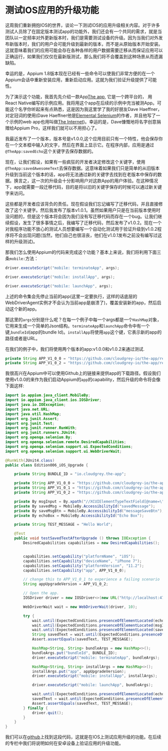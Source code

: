 # 测试IOS应用的升级功能
这周我们重新拥抱IOS的世界，谈论一下测试IOS的应用升级相关内容。对于许多测试人员除了在固定版本测试app的功能外，我们还会有一个共同的需求，就是当团队以一定频率对外更新版本时，我们是需要测试设备的升级。因为当我们对外发布新版本时，我们的用户会可能升级到最新的版本，而不是从原始版本开始安装。这就意味着我们的应用可能会存在各种各样的用户数据需要迁移从而保证应用可以正确运行，如果我们仅仅在最新版测试，那么我们将不会覆盖到这种场景从而遗漏缺陷。

幸运的是，Appium 1.8版本现在已经有一些命令可以使我们非常方便的在一个Appium会话中重新安装应用，重新启动应用。这就为我们验证升级提供了可能性。

为了演示这个功能，我首先先介绍一款App[The app](https://github.com/cloudgrey-io/the-app), 它是一个跨平台的， 用React Native编写的示例应用。我将用这个app在后续的示例中充当被测App。可能这个名字你听起来有点熟悉，这是因为我这里学了我的好朋友Dave Haeffner，对定冠词的使用(Dave Haeffner他是[Elemental Selenium](http://elementalselenium.com/)的作者，并且他写了一个示例的web app也用叫做[The Internet](https://the-internet.herokuapp.com/))。幸运的是，Dave慷慨地将名字创意捐赠给Appium Pro，这样我们就可以不用担心了。

我最近发布了一个版本，版本号是v1.0.0,这个应用目前只有一个特性，他会保存你在一个文本框中输入的文字，然后在界面上显示它。在程序内部，应用是通过`@TheApp:savedEcho`这个关键字去保存数据的。

现在，让我们假设，如果有一些疯狂的开发者决定修改这个关键字，使用`@TheApp:savedAwesomeText`去保存数据。这意味着如果我们只是简单的从旧版本升级到当前这个版本的话，app将无法通过新的关键字去找到在老版本中保存的数据。换言之，这一次的升级会十分影响用户对这款App的用户体验。在这种情况下，app就需要一段迁移代码，目的是将以旧的关键字保存的时候可以通过新关键字来访问。

这些都是开发者应该背负的责任。现在假设我们忘记编写了迁移代码，并且直接修改了这个关键字。然后我发布了版本v1.0.1。虽然如果用户只是在当前版本使用时没问题的，但是这个版本将会因为我们没有写迁移代码而存在一个bug。让我们继续假设，发生了很多事情之后，我编写了迁移代码，然后发布了v1.0.2。现在一个对我程序功能不放心的测试人员想要编写一个自动化测试用于验证升级到v1.0.2程序将不会出现问题(当然，他们自己也很沮丧，他们在v1.0.1发布之前没有编写过这样的升级测试)。

那我们怎么使用Appium的代码来完成这个功能？基本上来说，我们将利用下面三条`mobile:`方法：
```java
driver.executeScript("mobile: terminateApp", args);

driver.executeScript("mobile: installApp", args);

driver.executeScript("mobile: launchApp", args);
```
上述的命令集会先停止当前的app(这里一定要执行，这样的话底层的WebDriverAgent实例才不会认为当前app是崩溃了)，覆盖安装新的app，然后启动这个新的app。

那这里的`args`分别是什么呢？在每一个例子中每一个args都是一个`HashMap`对象，它用来生成一个简单的Json结构。`terminateApp`和`launchApp`命令中有一个键,`bundleId`(app的bundle Id)。`installApp`将使用`app`这个键，它表示新的app的路径或者是URL。

在我们的例子中，我们将使用两个版本的app:v1.0.0和v1.0.2来通过测试.
```java
private String APP_V1_0_0 = "https://github.com/cloudgrey-io/the-app/releases/download/v1.0.0/TheApp-v1.0.0.app.zip";
private String APP_V1_0_2 = "https://github.com/cloudgrey-io/the-app/releases/download/v1.0.2/TheApp-v1.0.2.app.zip";
```
我很高兴在Appium中可以使用Github上的链接来提供app的下载路径。假设我们使用v1.0.0的来作为我们启动Appium的`app`的capability，然后升级的命令将会像下面这样:
```java
import io.appium.java_client.MobileBy;
import io.appium.java_client.ios.IOSDriver;
import java.io.IOException;
import java.net.URL;
import java.util.HashMap;
import org.junit.Assert;
import org.junit.Test;
import org.junit.runner.RunWith;
import org.junit.runners.JUnit4;
import org.openqa.selenium.By;
import org.openqa.selenium.remote.DesiredCapabilities;
import org.openqa.selenium.support.ui.ExpectedConditions;
import org.openqa.selenium.support.ui.WebDriverWait;

@RunWith(JUnit4.class)
public class Edition006_iOS_Upgrade {

    private String BUNDLE_ID = "io.cloudgrey.the-app";

    private String APP_V1_0_0 = "https://github.com/cloudgrey-io/the-app/releases/download/v1.0.0/TheApp-v1.0.0.app.zip";
    private String APP_V1_0_1 = "https://github.com/cloudgrey-io/the-app/releases/download/v1.0.1/TheApp-v1.0.1.app.zip";
    private String APP_V1_0_2 = "https://github.com/cloudgrey-io/the-app/releases/download/v1.0.2/TheApp-v1.0.2.app.zip";

    private By msgInput = By.xpath("//XCUIElementTypeTextField[@name=\"messageInput\"]");
    private By savedMsg = MobileBy.AccessibilityId("savedMessage");
    private By saveMsgBtn = MobileBy.AccessibilityId("messageSaveBtn");
    private By echoBox = MobileBy.AccessibilityId("Echo Box");

    private String TEST_MESSAGE = "Hello World";

    @Test
    public void testSavedTextAfterUpgrade () throws IOException {
        DesiredCapabilities capabilities = new DesiredCapabilities();


        capabilities.setCapability("platformName", "iOS");
        capabilities.setCapability("deviceName", "iPhone 7");
        capabilities.setCapability("platformVersion", "11.2");
        capabilities.setCapability("app", APP_V1_0_0);

        // change this to APP_V1_0_1 to experience a failing scenario
        String appUpgradeVersion = APP_V1_0_2;

        // Open the app.
        IOSDriver driver = new IOSDriver<>(new URL("http://localhost:4723/wd/hub"), capabilities);

        WebDriverWait wait = new WebDriverWait(driver, 10);

        try {
            wait.until(ExpectedConditions.presenceOfElementLocated(echoBox)).click();
            wait.until(ExpectedConditions.presenceOfElementLocated(msgInput)).sendKeys(TEST_MESSAGE);
            wait.until(ExpectedConditions.presenceOfElementLocated(saveMsgBtn)).click();
            String savedText = wait.until(ExpectedConditions.presenceOfElementLocated(savedMsg)).getText();
            Assert.assertEquals(savedText, TEST_MESSAGE);

            HashMap<String, String> bundleArgs = new HashMap<>();
            bundleArgs.put("bundleId", BUNDLE_ID);
            driver.executeScript("mobile: terminateApp", bundleArgs);

            HashMap<String, String> installArgs = new HashMap<>();
            installArgs.put("app", appUpgradeVersion);
            driver.executeScript("mobile: installApp", installArgs);

            driver.executeScript("mobile: launchApp", bundleArgs);

            wait.until(ExpectedConditions.presenceOfElementLocated(echoBox)).click();
            savedText = wait.until(ExpectedConditions.presenceOfElementLocated(savedMsg)).getText();
            Assert.assertEquals(savedText, TEST_MESSAGE);
        } finally {
            driver.quit();
        }
    }
}

```

我们可以在[github](https://github.com/cloudgrey-io/appiumpro/blob/master/java/src/test/java/Edition006_iOS_Upgrade.java)上找到这段代码，这就是在IOS上测试应用升级的功能。在后续的专栏中我们将说明如何在安卓设备上验证应用的升级功能。